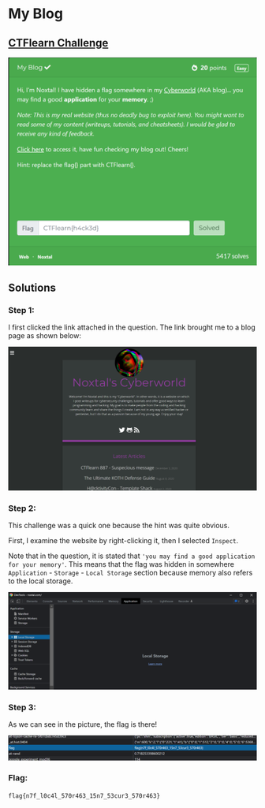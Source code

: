 # My Blog

## [CTFlearn Challenge](https://ctflearn.com/challenge/979)
<img src="my blog - solved.png">

## Solutions
### Step 1: 
I first clicked the link attached in the question. The link brought me to a blog page as shown below:

<img src="my blog - 1.png">

### Step 2: 
This challenge was a quick one because the hint was quite obvious. 

First, I examine the website by right-clicking it, then I selected ```Inspect```. 

Note that in the question, it is stated that ```'you may find a good application for your memory'```. This means that the flag was hidden in somewhere ```Application``` - ```Storage``` - ```Local Storage``` section because memory also refers to the local storage. 

<img src="my blog - 2.png">

### Step 3: 
As we can see in the picture, the flag is there!

<img src="my blog - 3.png">

### Flag: 
```flag{n7f_l0c4l_570r463_15n7_53cur3_570r463}```